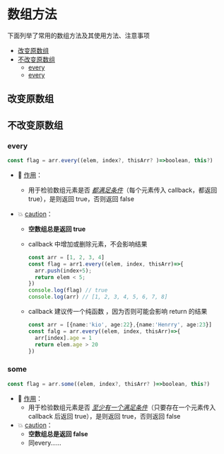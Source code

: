 # 数组方法

下面列举了常用的数组方法及其使用方法、注意事项

* [改变原数组](##改变原数组)
* [不改变原数组](##不改变原数组)
  * [every](##every)
  * [every](##some)



## 改变原数组






## 不改变原数组



### every

```typescript
const flag = arr.every((elem, index?, thisArr? )=>boolean, this?)
```



- :wrench: <u>作用</u>： 

  - 用于检验数组元素是否 *<u>都满足条件</u>*（每个元素传入 callback，都返回 true），是则返回 true，否则返回 false

- :boom: <u>caution</u>：
  - **空数组总是返回 true**
  
  - callback 中增加或删除元素，不会影响结果
  
    ```typescript
    const arr = [1, 2, 3, 4]
    const flag = arr1.every((elem, index, thisArr)=>{
      arr.push(index+5);
      return elem < 5;
    })
    console.log(flag) // true
    console.log(arr) // [1, 2, 3, 4, 5, 6, 7, 8]
    ```
  
  - callback 建议传一个纯函数 ，因为否则可能会影响 return 的结果
  
    ```typescript
    const arr = [{name:'kio', age:22},{name:'Henrry', age:23}]
    const falg = arr.every((elem, index, thisArr)=>{
      arr[index].age = 1
      return elem.age > 20
    })
    ```
  
    



### some

```typescript
const flag = arr.some((elem, index?, thisArr? )=>boolean, this?)
```



- :wrench: <u>作用</u>： 
  - 用于检验数组元素是否 *<u>至少有一个满足条件</u>*（只要存在一个元素传入 callback 后返回 true），是则返回  true，否则返回  false
- :boom: <u>caution</u>：
  - **空数组总是返回 false**
  - 同every……
